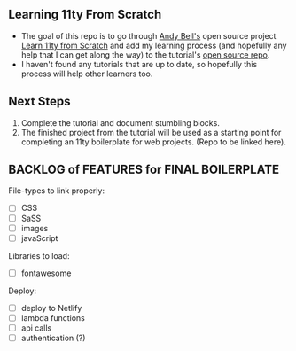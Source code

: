 ## Learning 11ty From Scratch

- The goal of this repo is to go through [Andy Bell's](https://andy-bell.co.uk/links/) open source project [Learn 11ty from Scratch](https://learneleventyfromscratch.com/) and add my learning process (and hopefully any help that I can get along the way) to the tutorial's [open source repo](https://github.com/Andy-set-studio/learneleventyfromscratch.com).
- I haven't found any tutorials that are up to date, so hopefully this process will help other learners too.

## Next Steps

1. Complete the tutorial and document stumbling blocks.
2. The finished project from the tutorial will be used as a starting point for completing an 11ty boilerplate for web projects. (Repo to be linked here).

## BACKLOG of FEATURES for FINAL BOILERPLATE

File-types to link properly:

- [ ] CSS
- [ ] SaSS
- [ ] images
- [ ] javaScript

Libraries to load:

- [ ] fontawesome

Deploy:

- [ ] deploy to Netlify
- [ ] lambda functions
- [ ] api calls
- [ ] authentication (?)
